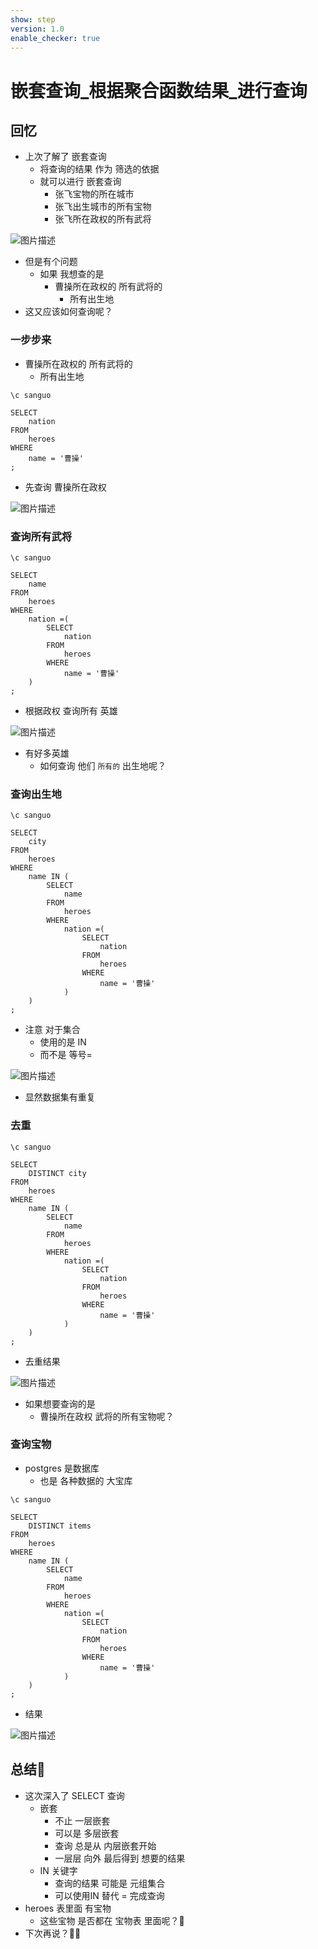 ```yaml
---
show: step
version: 1.0
enable_checker: true
---
```


#  嵌套查询_根据聚合函数结果_进行查询
 

##  回忆

- 上次了解了 嵌套查询
	- 将查询的结果 作为 筛选的依据
	- 就可以进行 嵌套查询
		- 张飞宝物的所在城市
		- 张飞出生城市的所有宝物
		- 张飞所在政权的所有武将

![图片描述](https://doc.shiyanlou.com/courses/uid1190679-20230825-1692929262150)

- 但是有个问题
	- 如果 我想查的是
		- 曹操所在政权的 所有武将的
			- 所有出生地
- 这又应该如何查询呢？

### 一步步来

- 曹操所在政权的 所有武将的
	- 所有出生地

```
\c sanguo

SELECT
    nation
FROM
	heroes
WHERE
    name = '曹操'
;
```

- 先查询 曹操所在政权

![图片描述](https://doc.shiyanlou.com/courses/uid1190679-20230825-1692932628180)

### 查询所有武将

```
\c sanguo

SELECT 
	name
FROM
	heroes
WHERE
	nation =(
		SELECT
			nation
		FROM
			heroes
		WHERE
			name = '曹操'
	)
;
```

- 根据政权 查询所有 英雄

![图片描述](https://doc.shiyanlou.com/courses/uid1190679-20230825-1692932739300)

- 有好多英雄
	- 如何查询 他们 `所有的` 出生地呢？

### 查询出生地

```
\c sanguo

SELECT 
    city
FROM
    heroes
WHERE
    name IN (
		SELECT 
			name
		FROM
			heroes
		WHERE
			nation =(
				SELECT
					nation
				FROM
					heroes
				WHERE
					name = '曹操'
			)
	)
;
```

- 注意 对于集合 
	- 使用的是 IN
	- 而不是 等号=

![图片描述](https://doc.shiyanlou.com/courses/uid1190679-20230825-1692933098131)

- 显然数据集有重复

### 去重

```
\c sanguo

SELECT 
    DISTINCT city
FROM
    heroes
WHERE
    name IN (
		SELECT 
			name
		FROM
			heroes
		WHERE
			nation =(
				SELECT
					nation
				FROM
					heroes
				WHERE
					name = '曹操'
			)
	)
;
```

- 去重结果

![图片描述](https://doc.shiyanlou.com/courses/uid1190679-20230825-1692933194895)

- 如果想要查询的是 
	- 曹操所在政权 武将的所有宝物呢？

### 查询宝物

- postgres 是数据库
	- 也是 各种数据的 大宝库

```
\c sanguo

SELECT 
    DISTINCT items
FROM
    heroes
WHERE
    name IN (
		SELECT 
			name
		FROM
			heroes
		WHERE
			nation =(
				SELECT
					nation
				FROM
					heroes
				WHERE
					name = '曹操'
			)
	)
;
```

- 结果

![图片描述](https://doc.shiyanlou.com/courses/uid1190679-20230825-1692933386316)

## 总结🤔

- 这次深入了 SELECT 查询
	- 嵌套
		- 不止 一层嵌套
		- 可以是 多层嵌套
		- 查询 总是从 内层嵌套开始
		- 一层层 向外 最后得到 想要的结果
	- IN 关键字 
		- 查询的结果 可能是 元组集合
		- 可以使用IN 替代 = 完成查询
- heroes 表里面 有宝物
	- 这些宝物 是否都在 宝物表 里面呢？🤔
- 下次再说？👋🏻
